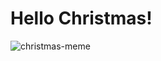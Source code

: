 # Hello Christmas!
![christmas-meme](https://hips.hearstapps.com/hmg-prod.s3.amazonaws.com/images/he-sees-you-when-youre-sleeping-christmas-meme-1543509252.png?crop=0.991xw:0.955xh;0.00691xw,0&resize=480:*)
